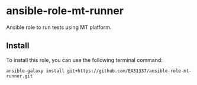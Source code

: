 # ansible-role-mt-runner

Ansible role to run tests using MT platform.

## Install

To install this role, you can use the following terminal command:

    ansible-galaxy install git+https://github.com/EA31337/ansible-role-mt-runner.git
